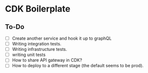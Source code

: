 # CDK Boilerplate

## To-Do

- [ ] Create another service and hook it up to graphQL
- [ ] Writing integration tests.
- [ ] Writing infrastructure tests.
- [ ] writing unit tests
- [ ] How to share API gateway in CDK?
- [ ] How to deploy to a different stage (the default seems to be prod).
